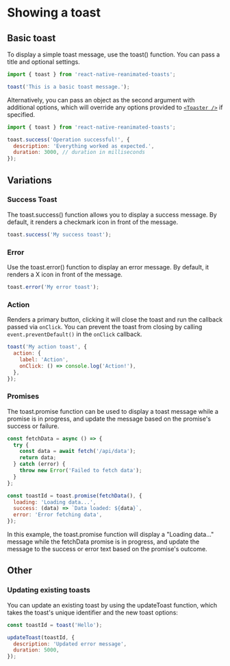 # Showing a toast

## Basic toast

To display a simple toast message, use the toast() function. You can pass a title and optional settings.

```jsx
import { toast } from 'react-native-reanimated-toasts';

toast('This is a basic toast message.');
```

Alternatively, you can pass an object as the second argument with additional options, which will override any options provided to [`<Toaster />`](/toaster) if specified.

```jsx
import { toast } from 'react-native-reanimated-toasts';

toast.success('Operation successful!', {
  description: 'Everything worked as expected.',
  duration: 3000, // duration in milliseconds
});
```

## Variations

### Success Toast

The toast.success() function allows you to display a success message. By default, it renders a checkmark icon in front of the message.

```jsx
toast.success('My success toast');
```

### Error

Use the toast.error() function to display an error message. By default, it renders a X icon in front of the message.

```jsx
toast.error('My error toast');
```

### Action

Renders a primary button, clicking it will close the toast and run the callback passed via `onClick`. You can prevent the toast from closing by calling `event.preventDefault()` in the `onClick` callback.

```jsx
toast('My action toast', {
  action: {
    label: 'Action',
    onClick: () => console.log('Action!'),
  },
});
```

### Promises

The toast.promise function can be used to display a toast message while a promise is in progress, and update the message based on the promise's success or failure.

```jsx
const fetchData = async () => {
  try {
    const data = await fetch('/api/data');
    return data;
  } catch (error) {
    throw new Error('Failed to fetch data');
  }
};

const toastId = toast.promise(fetchData(), {
  loading: 'Loading data...',
  success: (data) => `Data loaded: ${data}`,
  error: 'Error fetching data',
});
```

In this example, the toast.promise function will display a "Loading data..." message while the fetchData promise is in progress, and update the message to the success or error text based on the promise's outcome.

## Other

### Updating existing toasts

You can update an existing toast by using the updateToast function, which takes the toast's unique identifier and the new toast options:

```jsx
const toastId = toast('Hello');

updateToast(toastId, {
  description: 'Updated error message',
  duration: 5000,
});
```
